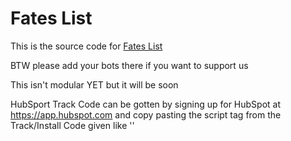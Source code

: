 # Fates List

This is the source code for [Fates List](https://fateslist.xyz)

BTW please add your bots there if you want to support us

This isn't modular YET but it will be soon

HubSport Track Code can be gotten by signing up for HubSpot at https://app.hubspot.com and copy pasting the script tag from the Track/Install Code given like '<script type="text/javascript" id="hs-script-loader" async defer src="//js.hs-scripts.com/REDACTED.js"></script>'
